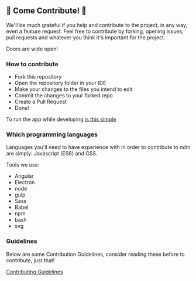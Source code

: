## :tada: Come Contribute! :tada:

We'll be much grateful if you help and contribute to the project, in any way, even a feature request.
Feel free to contribute by forking, opening issues, pull requests and whatever you think it's important for the project.

Doors are wide open!


### How to contribute 

- Fork this repository
- Open the repository folder in your IDE
- Make your changes to the files you intend to edit
- Commit the changes to your forked repo
- Create a Pull Request
- Done!

To run the app while developing [is this simple](https://github.com/720kb/ndm/blob/master/doc/DEVELOP.md)

### Which programming languages

Languages you'll need to have experience with in order to contribute to *ndm* are simply: Javascript (ES6) and CSS.

Tools we use:

- Angular
- Electron
- node
- gulp
- Sass
- Babel
- npm
- bash
- svg

### Guidelines

Below are some Contribution Guidelines, consider reading these before to contribute, just that!

[Contributing Guidelines](https://github.com/720kb/ndm/blob/master/CONTRIBUTING.md)


